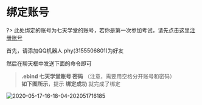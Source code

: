 # 绑定账号

?> 此处绑定的账号为七天学堂的账号，若你是第一次参加考试，请先点击这里[注册账号](https://www.7net.cc/build/form/register/index.html)

首先，请添加QQ机器人 phy(3155506801)为好友

然后在聊天框中发送下面的命令即可

> **.ebind 七天学堂账号 密码**  （注意，需要用空格分开账号和密码）<br> **如下图所示**，提示 **绑定成功** 就完成了绑定
 



![2020-05-17-16-18-04-202051716185](http://cdn.doeca.cc/images/2020-05-17-16-18-04-202051716185.png)


